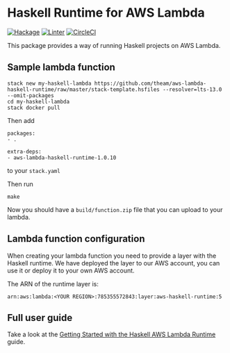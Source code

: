 # Haskell Runtime for AWS Lambda
[![Hackage](https://img.shields.io/hackage/v/aws-lambda-haskell-runtime.svg)](https://hackage.haskell.org/package/aws-lambda-haskell-runtime)
[![Linter](https://img.shields.io/badge/code%20style-HLint-brightgreen.svg)](https://github.com/ndmitchell/hlint)
[![CircleCI](https://circleci.com/gh/theam/aws-lambda-haskell-runtime/tree/master.svg?style=svg)](https://circleci.com/gh/theam/aws-lambda-haskell-runtime/tree/master)


This package provides a way of running Haskell projects on AWS Lambda.

## Sample lambda function

```
stack new my-haskell-lambda https://github.com/theam/aws-lambda-haskell-runtime/raw/master/stack-template.hsfiles --resolver=lts-13.0 --omit-packages
cd my-haskell-lambda
stack docker pull
```

Then add

```
packages:
- .

extra-deps:
- aws-lambda-haskell-runtime-1.0.10
```

to your `stack.yaml`

Then run

```
make
```

Now you should have a `build/function.zip` file that you can upload to your lambda.

## Lambda function configuration

When creating your lambda function you need to provide a layer with the Haskell runtime. We have deployed the layer to our AWS account, you can use it or deploy it to your own AWS account.

The ARN of the runtime layer is:
```
arn:aws:lambda:<YOUR REGION>:785355572843:layer:aws-haskell-runtime:5
````

## Full user guide

Take a look at the [Getting Started with the Haskell AWS Lambda Runtime](https://medium.com/the-theam-journey/getting-started-with-the-haskell-aws-lambda-runtime-951b2322c7a3) guide.
